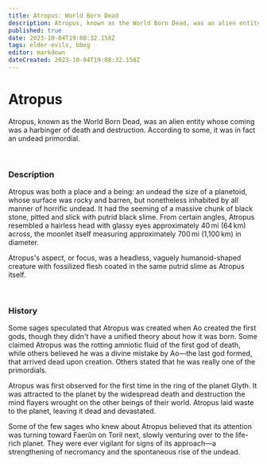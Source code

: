 ```yaml
---
title: Atropus: World Born Dead
description: Atropus, known as the World Born Dead, was an alien entity whose coming was a harbinger of death and destruction.
published: true
date: 2023-10-04T19:08:32.158Z
tags: elder-evils, bbeg
editor: markdown
dateCreated: 2023-10-04T19:08:32.158Z
---
```


# Atropus
Atropus, known as the World Born Dead, was an alien entity whose coming was a harbinger of death and destruction. According to some, it was in fact an undead primordial.

&nbsp;

### Description
Atropus was both a place and a being: an undead the size of a planetoid, whose surface was rocky and barren, but nonetheless inhabited by all manner of horrific undead. It had the seeming of a massive chunk of black stone, pitted and slick with putrid black slime. From certain angles, Atropus resembled a hairless head with glassy eyes approximately 40 mi (64 km) across, the moonlet itself measuring approximately 700 mi (1,100 km) in diameter.

Atropus's aspect, or focus, was a headless, vaguely humanoid-shaped creature with fossilized flesh coated in the same putrid slime as Atropus itself. 

&nbsp;

### History
Some sages speculated that Atropus was created when Ao created the first gods, though they didn't have a unified theory about how it was born. Some claimed Atropus was the rotting amniotic fluid of the first god of death, while others believed he was a divine mistake by Ao—the last god formed, that arrived dead upon creation. Others stated that he was really one of the primordials.

Atropus was first observed for the first time in the ring of the planet Glyth. It was attracted to the planet by the widespread death and destruction the mind flayers wrought on the other beings of their world. Atropus laid waste to the planet, leaving it dead and devastated.

Some of the few sages who knew about Atropus believed that its attention was turning toward Faerûn on Toril next, slowly venturing over to the life-rich planet. They were ever vigilant for signs of its approach—a strengthening of necromancy and the spontaneous rise of the undead.